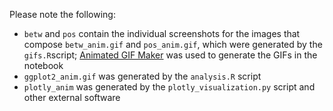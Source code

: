 Please note the following:
- `betw` and `pos` contain the individual screenshots for the images that compose `betw_anim.gif` and `pos_anim.gif`, which were generated by the `gifs.R`script; [Animated GIF Maker](https://ezgif.com/maker) was used to generate the GIFs in the notebook
- `ggplot2_anim.gif` was generated by the `analysis.R` script
- `plotly_anim` was generated by the `plotly_visualization.py` script and other external software
